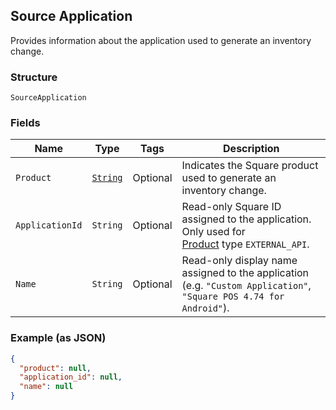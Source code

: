 ## Source Application

Provides information about the application used to generate an inventory
change.

### Structure

`SourceApplication`

### Fields

| Name | Type | Tags | Description |
|  --- | --- | --- | --- |
| `Product` | [`String`](/doc/models/product.md) | Optional | Indicates the Square product used to generate an inventory change. |
| `ApplicationId` | `String` | Optional | Read-only Square ID assigned to the application. Only used for<br>[Product](#type-product) type `EXTERNAL_API`. |
| `Name` | `String` | Optional | Read-only display name assigned to the application<br>(e.g. `"Custom Application"`, `"Square POS 4.74 for Android"`). |

### Example (as JSON)

```json
{
  "product": null,
  "application_id": null,
  "name": null
}
```

